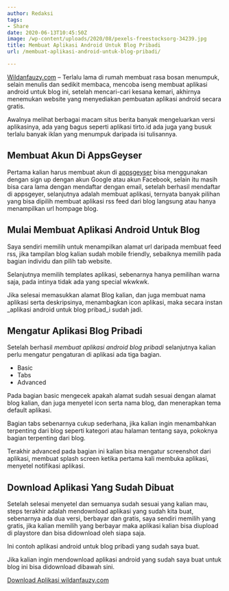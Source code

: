 ```yaml
---
author: Redaksi
tags:
- Share
date: 2020-06-13T10:45:50Z
image: /wp-content/uploads/2020/08/pexels-freestocksorg-34239.jpg
title: Membuat Aplikasi Android Untuk Blog Pribadi
url: /membuat-aplikasi-android-untuk-blog-pribadi/

---
```


[Wildanfauzy.com](https://wildanfauzy.com/) &#8211; Terlalu lama di rumah membuat rasa bosan menumpuk, selain menulis dan sedikit membaca, mencoba iseng membuat aplikasi android untuk blog ini, setelah mencari-cari kesana kemari, akhirnya menemukan website yang menyediakan pembuatan aplikasi android secara gratis.

Awalnya melihat berbagai macam situs berita banyak mengeluarkan versi aplikasinya, ada yang bagus seperti aplikasi tirto.id ada juga yang busuk terlalu banyak iklan yang menumpuk daripada isi tulisannya.

## Membuat Akun Di AppsGeyser

Pertama kalian harus membuat akun di <a rel="noreferrer noopener" href="https://appsgeyser.com/" target="_blank">appsgeyser</a> bisa menggunakan dengan sign up dengan akun Google atau akun Facebook, selain itu masih bisa cara lama dengan mendaftar dengan email, setelah berhasil mendaftar di appsgeyer, selanjutnya adalah membuat aplikasi, ternyata banyak pilihan yang bisa dipilih membuat aplikasi rss feed dari blog langsung atau hanya menampilkan url hompage blog.

## Mulai Membuat Aplikasi Android Untuk Blog

Saya sendiri memilih untuk menampilkan alamat url daripada membuat feed rss, jika tampilan blog kalian sudah mobile friendly, sebaiknya memilih pada bagian individu dan pilih tab website.

Selanjutnya memilih templates aplikasi, sebenarnya hanya pemilihan warna saja, pada intinya tidak ada yang special wkwkwk.

Jika selesai memasukkan alamat Blog kalian, dan juga membuat nama aplikasi serta deskripsinya, menambagkan icon aplikasi, maka secara instan _aplikasi android untuk blog pribad_i sudah jadi. 

## Mengatur Aplikasi Blog Pribadi

Setelah berhasil _membuat aplikasi android blog pribadi_ selanjutnya kalian perlu mengatur pengaturan di aplikasi ada tiga bagian.

  * Basic
  * Tabs 
  * Advanced

Pada bagian basic mengecek apakah alamat sudah sesuai dengan alamat blog kalian, dan juga menyetel icon serta nama blog, dan menerapkan tema default aplikasi.

Bagian tabs sebenarnya cukup sederhana, jika kalian ingin menambahkan terpenting dari blog seperti kategori atau halaman tentang saya, pokoknya bagian terpenting dari blog.

Terakhir advanced pada bagian ini kalian bisa mengatur screenshot dari aplikasi, membuat splash screen ketika pertama kali membuka aplikasi, menyetel notifikasi aplikasi.

## Download Aplikasi Yang Sudah Dibuat

Setelah selesai menyetel dan semuanya sudah sesuai yang kalian mau, steps terakhir adalah mendownload aplikasi yang sudah kita buat, sebenarnya ada dua versi, berbayar dan gratis, saya sendiri memilih yang gratis, jika kalian memilih yang berbayar maka aplikasi kalian bisa diupload di playstore dan bisa didownload oleh siapa saja.

Ini contoh aplikasi android untuk blog pribadi yang sudah saya buat.

Jika kalian ingin mendownload aplikasi android yang sudah saya buat untuk blog ini bisa didownload dibawah sini.

<div class="wp-block-buttons">
  <div class="wp-block-button">
    <a class="wp-block-button__link" href="https://wildanfauzy.com/blog.apk" style="border-radius:4px">Download Aplikasi wildanfauzy.com</a>
  </div>
</div>